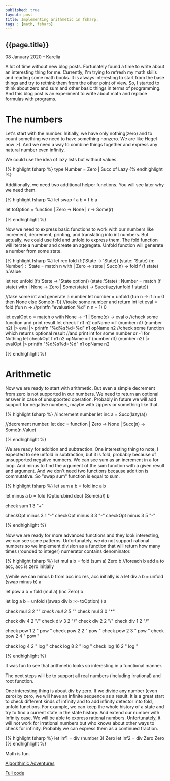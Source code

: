 ```yaml
---
published: true
layout: post
title: Implementing arithmetic in fsharp.
tags : [math, fsharp]
---
```

 
 
## {{page.title}}
 
 
 
 
<p class="meta">08 January 2020 &#8211; Karelia</p>
 
A lot of time without new blog posts. Fortunately found a time to write about an interesting thing for me.
Currently, I'm trying to refresh my math skills and reading some math books.
It is always interesting to start from the base things and try to rethink them from the other point of view. So, I started to think about zero and sum and other basic things in terms of programming. And this blog post is an experiment to write about math and replace formulas with programs.

# The numbers

Let's start with the number. Initially, we have only nothing(zero)
and to count something we need to have something nonzero. We are like Hegel now :-).
And we need a way to combine things together and express any natural number even infinity.

We could use the idea of lazy lists but without values.

{% highlight fsharp %}
type Number = Zero | Succ of Lazy<Number>
{% endhighlight %}

Additionally, we need two additional helper functions. You will see later why we need them.

{% highlight fsharp %}
let swap f a b = f b a

let toOption = function
    | Zero -> None
    | r -> Some(r)

{% endhighlight %}

Now we need to express basic functions to work with our numbers like increment, decrement, printing, and translating into int numbers.
But actually, we could use fold and unfold to express them. The fold function will iterate a number and create an aggregate.
Unfold function will generate a number from some state.

{% highlight fsharp %}
let rec fold (f:('State -> 'State)) (state: 'State) (n: Number) : 'State =
    match n with
    | Zero -> state
    | Succ(n) -> fold f (f state) n.Value

let rec unfold (f:('State -> 'State option)) (state:'State) : Number =
    match (f state) with
    | None -> Zero
    | Some(state) -> Succ(lazy(unfold f state))

//take some int and generate a number
let number = unfold (fun n -> if n = 0 then None else Some(n-1))
//toake some number and return int
let eval = fold (fun n ->
                    //printfn "evaluation %d" n
                    n + 1) 0


let evalOpt o = match o with None -> -1 | Some(o) -> eval o
//check some function and print result
let check f n1 n2 opName =
    f (number n1) (number n2) |> eval |> printfn "%d%s%d=%d" n1 opName n2
//check some function which returns optional result 
//and print int for some number or -1 for Nothing
let checkOpt f n1 n2 opName =
    f (number n1) (number n2) |> evalOpt |> printfn "%d%s%d=%d" n1 opName n2

{% endhighlight %}


# Arithmetic

Now we are ready to start with arithmetic. But even a simple decrement from zero is not supported in our numbers.
We need to return an optional answer in case of unsupported operation. Probably in future
we will add support for negative numbers, maybe with zippers or something like that.

{% highlight fsharp %}
//increment number
let inc a = Succ(lazy(a))

//decrement number.
let dec = function
| Zero -> None
| Succ(n) -> Some(n.Value)

{% endhighlight %}

We are ready for addition and subtraction.
One interesting thing to note, I expected to see unfold in subtraction, but it is fold, probably because of unsupported negative numbers. We can see sum as an increment in a for loop.
And minus to find the argument of the sum function with a given result and argument.
And we don't need two functions because addition is commutative. So "swap sum" function is equal to sum.


{% highlight fsharp %}
let sum a b = fold inc a b

let minus a b = fold (Option.bind dec) (Some(a)) b

check sum 1 3 "+"

checkOpt minus 3 1 "-"
checkOpt minus 3 3 "-"
checkOpt minus 3 5 "-"

{% endhighlight %}

Now we are ready for more advanced functions and they look interesting, we can see some patterns. Unfortunately, we do not support rational numbers so we implement division as a function that will return how many times (rounded to integer) numerator contains denominator.

{% highlight fsharp %}
let mul a b = fold (sum a) Zero b //foreach b add a to acc, acc is zero initially

//while we can minus b from acc inc res, acc initially is a
let div a b = unfold (swap minus b) a 

let pow a b = fold (mul a) (inc Zero) b

let log a b = unfold ((swap div b >> toOption) ) a

check mul 3 2 "*"
check mul 3 5 "*"
check mul 3 0 "*"

check div 4 2 "/"
check div 3 2 "/"
check div 2 2 "/"
check div 1 2 "/"

check pow 1 2 " pow "
check pow 2 2 " pow "
check pow 2 3 " pow "
check pow 2 4 " pow "

check log 4 2 " log "
check log 8 2 " log "
check log 16 2 " log "

{% endhighlight %}

It was fun to see that arithmetic looks so interesting in a functional manner.

The next steps will be to support all real numbers (including irrational) and root function.

One interesting thing is about div by zero.
If we divide any number (even zero) by zero, we will have an infinite sequence as a result.
It is a great start to check different kinds of infinity and to add infinity detector into fold, unfold functions.
For example, we can keep the whole history of a state and try to find a current state in the state history.
And extend our number with Infinity case. We will be able to express rational numbers.
Unfortunately, it will not work for irrational numbers but who knows about other ways to check for infinity. Probably we can express them as a continued fraction.


{% highlight fsharp %}
let inf1 = div (number 3) Zero
let inf2 = div Zero Zero
{% endhighlight %}

Math is fun.

[Algorithmic Adventures](https://www.amazon.com/Algorithmic-Adventures-Knowledge-Juraj-Hromkovi%C4%8D/dp/3540859853)

[Full code](https://gist.github.com/hodzanassredin/e65c5d13956cb8d5533e1b76fcb2ccfa)





